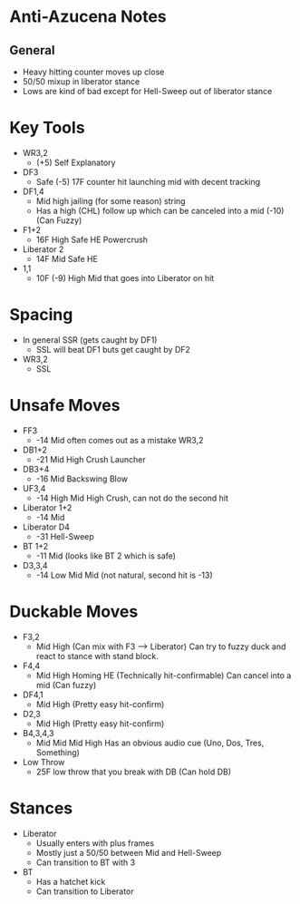 # Anti-Azucena Notes

## General
- Heavy hitting counter moves up close
- 50/50 mixup in liberator stance
- Lows are kind of bad except for Hell-Sweep out of liberator stance

# Key Tools
- WR3,2
    - (+5) Self Explanatory
- DF3
    - Safe (-5) 17F counter hit launching mid with decent tracking
- DF1,4
    - Mid high jailing (for some reason) string
    - Has a high (CHL) follow up which can be canceled into a mid (-10) (Can Fuzzy)
- F1+2
    - 16F High Safe HE Powercrush
- Liberator 2
    - 14F Mid Safe HE
- 1,1
    - 10F (-9) High Mid that goes into Liberator on hit

# Spacing
- In general SSR (gets caught by DF1)
    - SSL will beat DF1 buts get caught by DF2
- WR3,2
    - SSL

# Unsafe Moves
- FF3
    - -14 Mid often comes out as a mistake WR3,2
- DB1+2
    - -21 Mid High Crush Launcher
- DB3+4
    - -16 Mid Backswing Blow
- UF3,4
    - -14 High Mid High Crush, can not do the second hit
- Liberator 1+2
    - -14 Mid
- Liberator D4
    - -31 Hell-Sweep
- BT 1+2
    - -11 Mid (looks like BT 2 which is safe)
- D3,3,4
    - -14 Low Mid Mid (not natural, second hit is -13)

# Duckable Moves
- F3,2
    - Mid High (Can mix with F3 --> Liberator) Can try to fuzzy duck and react to stance with stand block.
- F4,4
    - Mid High Homing HE (Technically hit-confirmable) Can cancel into a mid (Can fuzzy)
- DF4,1
    - Mid High (Pretty easy hit-confirm)
- D2,3
    - Mid High (Pretty easy hit-confirm)
- B4,3,4,3
    - Mid Mid Mid High Has an obvious audio cue (Uno, Dos, Tres, Something)
- Low Throw
    - 25F low throw that you break with DB (Can hold DB)

# Stances
- Liberator
    - Usually enters with plus frames
    - Mostly just a 50/50 between Mid and Hell-Sweep
    - Can transition to BT with 3
- BT
    - Has a hatchet kick
    - Can transition to Liberator